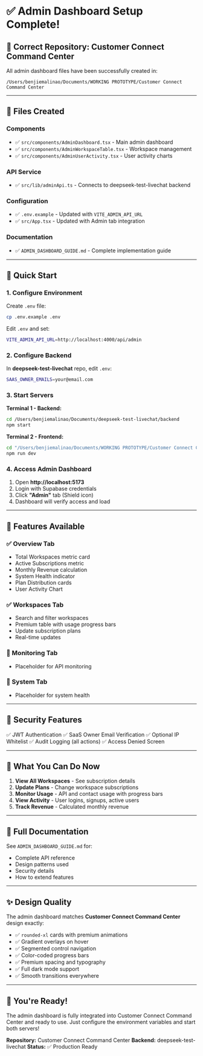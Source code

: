 # ✅ Admin Dashboard Setup Complete!

## 📍 Correct Repository: Customer Connect Command Center

All admin dashboard files have been successfully created in:
```
/Users/benjiemalinao/Documents/WORKING PROTOTYPE/Customer Connect Command Center
```

---

## 📁 Files Created

### Components
- ✅ `src/components/AdminDashboard.tsx` - Main admin dashboard
- ✅ `src/components/AdminWorkspaceTable.tsx` - Workspace management
- ✅ `src/components/AdminUserActivity.tsx` - User activity charts

### API Service
- ✅ `src/lib/adminApi.ts` - Connects to deepseek-test-livechat backend

### Configuration
- ✅ `.env.example` - Updated with `VITE_ADMIN_API_URL`
- ✅ `src/App.tsx` - Updated with Admin tab integration

### Documentation
- ✅ `ADMIN_DASHBOARD_GUIDE.md` - Complete implementation guide

---

## 🚀 Quick Start

### 1. Configure Environment

Create `.env` file:
```bash
cp .env.example .env
```

Edit `.env` and set:
```bash
VITE_ADMIN_API_URL=http://localhost:4000/api/admin
```

### 2. Configure Backend

In **deepseek-test-livechat** repo, edit `.env`:
```bash
SAAS_OWNER_EMAILS=your@email.com
```

### 3. Start Servers

**Terminal 1 - Backend:**
```bash
cd /Users/benjiemalinao/Documents/deepseek-test-livechat/backend
npm start
```

**Terminal 2 - Frontend:**
```bash
cd "/Users/benjiemalinao/Documents/WORKING PROTOTYPE/Customer Connect Command Center"
npm run dev
```

### 4. Access Admin Dashboard

1. Open **http://localhost:5173**
2. Login with Supabase credentials
3. Click **"Admin"** tab (Shield icon)
4. Dashboard will verify access and load

---

## 🎨 Features Available

### ✅ Overview Tab
- Total Workspaces metric card
- Active Subscriptions metric
- Monthly Revenue calculation
- System Health indicator
- Plan Distribution cards
- User Activity Chart

### ✅ Workspaces Tab
- Search and filter workspaces
- Premium table with usage progress bars
- Update subscription plans
- Real-time updates

### 🚧 Monitoring Tab
- Placeholder for API monitoring

### 🚧 System Tab
- Placeholder for system health

---

## 🔐 Security Features

✅ JWT Authentication
✅ SaaS Owner Email Verification
✅ Optional IP Whitelist
✅ Audit Logging (all actions)
✅ Access Denied Screen

---

## 🎯 What You Can Do Now

1. **View All Workspaces** - See subscription details
2. **Update Plans** - Change workspace subscriptions
3. **Monitor Usage** - API and contact usage with progress bars
4. **View Activity** - User logins, signups, active users
5. **Track Revenue** - Calculated monthly revenue

---

## 📖 Full Documentation

See `ADMIN_DASHBOARD_GUIDE.md` for:
- Complete API reference
- Design patterns used
- Security details
- How to extend features

---

## ✨ Design Quality

The admin dashboard matches **Customer Connect Command Center** design exactly:

- ✅ `rounded-xl` cards with premium animations
- ✅ Gradient overlays on hover
- ✅ Segmented control navigation
- ✅ Color-coded progress bars
- ✅ Premium spacing and typography
- ✅ Full dark mode support
- ✅ Smooth transitions everywhere

---

## 🎉 You're Ready!

The admin dashboard is fully integrated into Customer Connect Command Center and ready to use. Just configure the environment variables and start both servers!

**Repository:** Customer Connect Command Center
**Backend:** deepseek-test-livechat
**Status:** ✅ Production Ready
